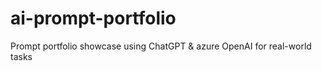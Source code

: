 # ai-prompt-portfolio
Prompt portfolio showcase using ChatGPT &amp; azure OpenAI for real-world tasks
